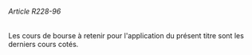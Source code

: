###### Article R228-96

Les cours de bourse à retenir pour l'application du présent titre sont les derniers cours cotés.

